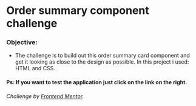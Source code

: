 # Order summary component challenge

### Objective:
* The challenge is to build out this order summary card component and get it looking as close to the design as possible. In this project i used: HTML and CSS.

#### Ps: If you want to test the application just click on the link on the right.

###### Challenge by <a href="https://www.frontendmentor.io?ref=challenge" target="_blank">Frontend Mentor</a>. 
